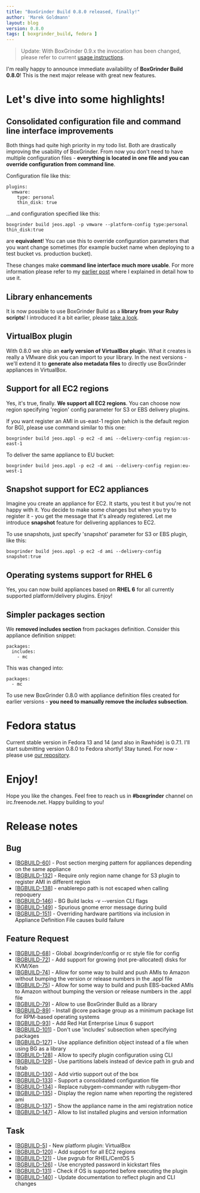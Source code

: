 ```yaml
---
title: "BoxGrinder Build 0.8.0 released, finally!"
author: 'Marek Goldmann'
layout: blog
version: 0.8.0
tags: [ boxgrinder_build, fedora ]
---
```


> Update: With BoxGrinder 0.9.x the invocation has been changed, please refer to current [usage instructions](/tutorials/boxgrinder-build-usage-instructions/).

I'm
really happy to announce immediate availability of
**BoxGrinder Build 0.8.0**! This is the next major release with
great new features.
# Let's dive into some highlights!

## Consolidated configuration file and command line interface improvements

Both things had quite high priority in my todo list. Both are
drastically improving the usability of BoxGrinder. From now you
don't need to have multiple configuration files -
**everything is located in one file and you can override configuration from command line**.

Configuration file like this:

    plugins:
      vmware:
        type: personal
        thin_disk: true


...and configuration
specified like this:

    boxgrinder build jeos.appl -p vmware --platform-config type:personal thin_disk:true

are **equivalent**! You can use this
to override configuration parameters that you want change sometimes
(for example bucket name when deploying to a test bucket vs.
production bucket).

These changes make
**command line interface much more usable**. For more information
please refer to my
[earlier post](/blog/boxgrinder-build-0-8-0-features-new-configuration-and-cli)
where I explained in detail how to use it.
## Library enhancements

It is now possible to use BoxGrinder Build as a
**library from your Ruby scripts**! I introduced it a bit earlier,
please
[take a look](/blog/boxgrinder-build-0-8-0-features-using-boxgrinder-as-a-library).
## VirtualBox plugin

With 0.8.0 we ship an **early version of VirtualBox plugi**n. What
it creates is really a VMware disk you can import to your library.
In the next versions - we'll extend it to
**generate also metadata files** to directly use BoxGrinder
appliances in VirtualBox.
## Support for all EC2 regions

Yes, it's true, finally. **We support all EC2 regions**. You can
choose now region specifying 'region' config parameter for S3 or
EBS delivery plugins.

If you want register an AMI in us-east-1
region (which is the default region for BG), please use command
similar to this one:

    boxgrinder build jeos.appl -p ec2 -d ami --delivery-config region:us-east-1    

To deliver the same appliance to EU bucket:

    boxgrinder build jeos.appl -p ec2 -d ami --delivery-config region:eu-west-1 

## Snapshot support for EC2 appliances

Imagine you create an appliance for EC2. It starts, you test it but
you're not happy with it. You decide to make some changes but when
you try to register it - you get the message that it's already
registered. Let me introduce **snapshot** feature for delivering
appliances to EC2.

To use snapshots, just specify 'snapshot'
parameter for S3 or EBS plugin, like this:

    boxgrinder build jeos.appl -p ec2 -d ami --delivery-config snapshot:true

## Operating systems support for RHEL 6

Yes, you can now build appliances based on **RHEL 6** for all
currently supported platform/delivery plugins. Enjoy!
## Simpler packages section

We **removed includes section** from packages definition. Consider
this appliance definition snippet:

    packages:
      includes:
        - mc    

This was changed into:

    packages:
      - mc    

To use new BoxGrinder 0.8.0 with appliance
definition files created for earlier versions -
**you need to manually remove the *includes* subsection**.
# Fedora status

Current stable version in Fedora 13 and 14 (and also in Rawhide) is
0.7.1. I'll start submitting version 0.8.0 to Fedora shortly! Stay
tuned. For now - please use
[our repository](http://repo.boxgrinder.org/boxgrinder/boxgrinder.repo).
# Enjoy!

Hope you like the changes. Feel free to reach us in
**\#boxgrinder** channel on irc.freenode.net. Happy building to
you!
# Release notes

## Bug

-   [[BGBUILD-60](https://issues.jboss.org/browse/BGBUILD-60)] -
    Post section merging pattern for appliances depending on the same
    appliance
-   [[BGBUILD-132](https://issues.jboss.org/browse/BGBUILD-132)] -
    Require only region name change for S3 plugin to register AMI in
    different region
-   [[BGBUILD-138](https://issues.jboss.org/browse/BGBUILD-138)] -
    enablerepo path is not escaped when calling repoquery
-   [[BGBUILD-146](https://issues.jboss.org/browse/BGBUILD-146)] -
    BG Build lacks -v --version CLI flags
-   [[BGBUILD-149](https://issues.jboss.org/browse/BGBUILD-149)] -
    Spurious gnome error message during build
-   [[BGBUILD-151](https://issues.jboss.org/browse/BGBUILD-151)] -
    Overriding hardware partitions via inclusion in Appliance
    Definition File causes build failure

## Feature Request

-   [[BGBUILD-68](https://issues.jboss.org/browse/BGBUILD-68)] -
    Global .boxgrinder/config or rc style file for config
-   [[BGBUILD-72](https://issues.jboss.org/browse/BGBUILD-72)] -
    Add support for growing (not pre-allocated) disks for KVM/Xen
-   [[BGBUILD-74](https://issues.jboss.org/browse/BGBUILD-74)] -
    Allow for some way to build and push AMIs to Amazon without bumping
    the version or release numbers in the .appl file
-   [[BGBUILD-75](https://issues.jboss.org/browse/BGBUILD-75)] -
    Allow for some way to build and push EBS-backed AMIs to Amazon
    without bumping the version or release numbers in the .appl file
-   [[BGBUILD-79](https://issues.jboss.org/browse/BGBUILD-79)] -
    Allow to use BoxGrinder Build as a library
-   [[BGBUILD-89](https://issues.jboss.org/browse/BGBUILD-89)] -
    Install @core package group as a minimum package list for RPM-based
    operating systems
-   [[BGBUILD-93](https://issues.jboss.org/browse/BGBUILD-93)] -
    Add Red Hat Enterprise Linux 6 support
-   [[BGBUILD-101](https://issues.jboss.org/browse/BGBUILD-101)] -
    Don't use 'includes' subsection when specifying packages
-   [[BGBUILD-127](https://issues.jboss.org/browse/BGBUILD-127)] -
    Use appliance definition object instead of a file when using BG as
    a library
-   [[BGBUILD-128](https://issues.jboss.org/browse/BGBUILD-128)] -
    Allow to specify plugin configuration using CLI
-   [[BGBUILD-129](https://issues.jboss.org/browse/BGBUILD-129)] -
    Use partitions labels instead of device path in grub and fstab
-   [[BGBUILD-130](https://issues.jboss.org/browse/BGBUILD-130)] -
    Add virtio support out of the box
-   [[BGBUILD-133](https://issues.jboss.org/browse/BGBUILD-133)] -
    Support a consolidated configuration file
-   [[BGBUILD-134](https://issues.jboss.org/browse/BGBUILD-134)] -
    Replace rubygem-commander with rubygem-thor
-   [[BGBUILD-135](https://issues.jboss.org/browse/BGBUILD-135)] -
    Display the region name when reporting the registered ami
-   [[BGBUILD-137](https://issues.jboss.org/browse/BGBUILD-137)] -
    Show the appliance name in the ami registration notice
-   [[BGBUILD-147](https://issues.jboss.org/browse/BGBUILD-147)] -
    Allow to list installed plugins and version information

## Task

-   [[BGBUILD-5](https://issues.jboss.org/browse/BGBUILD-5)] - New
    platform plugin: VirtualBox
-   [[BGBUILD-120](https://issues.jboss.org/browse/BGBUILD-120)] -
    Add support for all EC2 regions
-   [[BGBUILD-121](https://issues.jboss.org/browse/BGBUILD-121)] -
    Use pvgrub for RHEL/CentOS 5
-   [[BGBUILD-126](https://issues.jboss.org/browse/BGBUILD-126)] -
    Use encrypted password in kickstart files
-   [[BGBUILD-131](https://issues.jboss.org/browse/BGBUILD-131)] -
    Check if OS is supported before executing the plugin
-   [[BGBUILD-140](https://issues.jboss.org/browse/BGBUILD-140)] -
    Update documentation to reflect plugin and CLI changes
